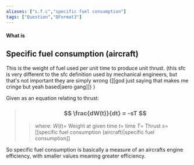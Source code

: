 ```yaml
---
aliases: ["s.f.c","specific fuel consumption"]
tags: ["Question","QFormat3"]
---
```


#### What is
## Specific fuel consumption (aircraft)
This is the weight of fuel used per unit time to produce unit thrust. (this sfc is very different to the sfc definition used by mechanical engineers, but that's not important they are simply wrong {[[god just saying that makes me cringe but yeah based|aero gang]]} )

Given as an equation relating to thrust:

> ### $$ \frac{dW(t)}{dt} = -sT $$ 
>> where:
>> $W(t)=$ Weight at given time
>> $t=$ time
>> $T=$ Thrust
>> $s=$ [[specific fuel consumption (aircraft)|specific fuel consumption]]

So specific fuel consumption is basically a measure of an aircrafts engine efficiency, with smaller values meaning greater efficiency.